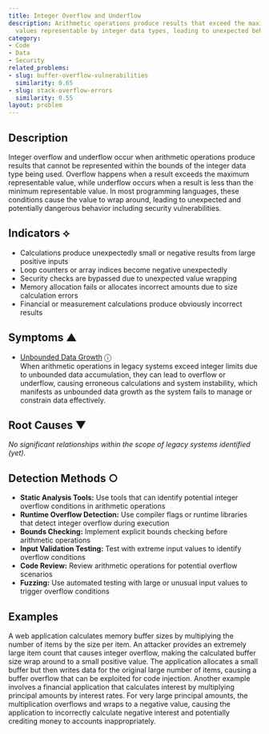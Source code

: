 ```yaml
---
title: Integer Overflow and Underflow
description: Arithmetic operations produce results that exceed the maximum or minimum
  values representable by integer data types, leading to unexpected behavior.
category:
- Code
- Data
- Security
related_problems:
- slug: buffer-overflow-vulnerabilities
  similarity: 0.65
- slug: stack-overflow-errors
  similarity: 0.55
layout: problem
---
```


## Description

Integer overflow and underflow occur when arithmetic operations produce results that cannot be represented within the bounds of the integer data type being used. Overflow happens when a result exceeds the maximum representable value, while underflow occurs when a result is less than the minimum representable value. In most programming languages, these conditions cause the value to wrap around, leading to unexpected and potentially dangerous behavior including security vulnerabilities.


## Indicators ⟡

- Calculations produce unexpectedly small or negative results from large positive inputs
- Loop counters or array indices become negative unexpectedly
- Security checks are bypassed due to unexpected value wrapping
- Memory allocation fails or allocates incorrect amounts due to size calculation errors
- Financial or measurement calculations produce obviously incorrect results


## Symptoms ▲

- [Unbounded Data Growth](unbounded-data-growth.md) <span class="info-tooltip" title="Confidence: 0.380, Strength: 0.633">ⓘ</span>
<br/>  When arithmetic operations in legacy systems exceed integer limits due to unbounded data accumulation, they can lead to overflow or underflow, causing erroneous calculations and system instability, which manifests as unbounded data growth as the system fails to manage or constrain data effectively.

## Root Causes ▼

*No significant relationships within the scope of legacy systems identified (yet).*

## Detection Methods ○

- **Static Analysis Tools:** Use tools that can identify potential integer overflow conditions in arithmetic operations
- **Runtime Overflow Detection:** Use compiler flags or runtime libraries that detect integer overflow during execution
- **Bounds Checking:** Implement explicit bounds checking before arithmetic operations
- **Input Validation Testing:** Test with extreme input values to identify overflow conditions
- **Code Review:** Review arithmetic operations for potential overflow scenarios
- **Fuzzing:** Use automated testing with large or unusual input values to trigger overflow conditions


## Examples

A web application calculates memory buffer sizes by multiplying the number of items by the size per item. An attacker provides an extremely large item count that causes integer overflow, making the calculated buffer size wrap around to a small positive value. The application allocates a small buffer but then writes data for the original large number of items, causing a buffer overflow that can be exploited for code injection. Another example involves a financial application that calculates interest by multiplying principal amounts by interest rates. For very large principal amounts, the multiplication overflows and wraps to a negative value, causing the application to incorrectly calculate negative interest and potentially crediting money to accounts inappropriately.
